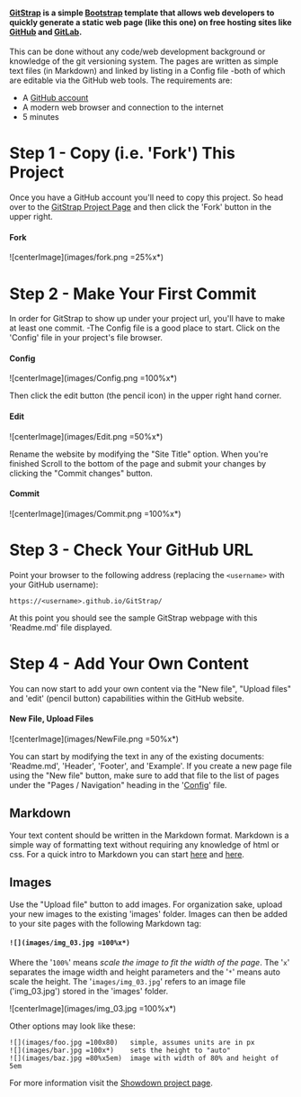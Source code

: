 #### [GitStrap](#) is a simple [Bootstrap](http://getbootstrap.com/) template that allows web developers to quickly generate a static web page (like this one) on free hosting sites like [GitHub](http://github.com) and [GitLab](http://gitlab.com). 
This can be done without any code/web development background or knowledge of
the git versioning system.  The pages are written as simple text files (in
Markdown) and linked by listing in a Config file -both of which are editable
via the GitHub web tools. The requirements are:

* A [GitHub account](https://github.com/join?source=header-home)
* A modern web browser and connection to the internet
* 5 minutes

# Step 1 - Copy (i.e. 'Fork') This Project
Once you have a GitHub account you'll need to copy this project.  So head over
to the [GitStrap Project Page](https://github.com/nckz/GitStrap) and then
click the 'Fork' button in the upper right.

#### Fork
![centerImage](images/fork.png =25%x*)

# Step 2 - Make Your First Commit
In order for GitStrap to show up under your project url, you'll have to make at
least one commit. -The Config file is a good place to start. Click on the
'Config' file in your project's file browser.

#### Config
![centerImage](images/Config.png =100%x*)

Then click the edit button (the pencil icon) in the upper right hand corner.

#### Edit
![centerImage](images/Edit.png =50%x*)

Rename the website by modifying the "Site Title" option.  When you're finished
Scroll to the bottom of the page and submit your changes by clicking the
"Commit changes" button.

#### Commit
![centerImage](images/Commit.png =100%x*)

# Step 3 - Check Your GitHub URL
Point your browser to the following address (replacing the `<username>` with your
GitHub username):

    https://<username>.github.io/GitStrap/

At this point you should see the sample GitStrap webpage with this 'Readme.md'
file displayed.

# Step 4 - Add Your Own Content
You can now start to add your own content via the "New file", "Upload files" and
'edit' (pencil button) capabilities within the GitHub website.

#### New File, Upload Files
![centerImage](images/NewFile.png =50%x*)

You can start by modifying the text in any of the existing documents:
'Readme.md', 'Header', 'Footer', and 'Example'. If you create a new page file
using the "New file" button, make sure to add that file to the list of pages 
under the "Pages / Navigation" heading in the
'[Config](?page=Config#pagesandnav)' file.

## Markdown
Your text content should be written in the Markdown format.  Markdown is a
simple way of formatting text without requiring any knowledge of html or css.
For a quick intro to Markdown you can start
[here](https://github.com/adam-p/markdown-here/wiki/Markdown-Cheatsheet)
and
[here](https://daringfireball.net/projects/markdown/).

## Images
Use the "Upload file" button to add images. For organization sake, upload your
new images to the existing 'images' folder.  Images can then be added to your
site pages with the following Markdown tag:

#### `![](images/img_03.jpg =100%x*)`
Where the '`100%`' means *scale the image to fit the width of the page*. The
'`x`' separates the image width and height parameters and the '`*`' means auto
scale the height. The '`images/img_03.jpg`' refers to an image file
('img_03.jpg') stored in the 'images' folder. 

![centerImage](images/img_03.jpg =100%x*)

Other options may look like these:

```
![](images/foo.jpg =100x80)   simple, assumes units are in px
![](images/bar.jpg =100x*)    sets the height to "auto"
![](images/baz.jpg =80%x5em)  image with width of 80% and height of 5em
```

For more information visit the
[Showdown project page](https://github.com/showdownjs/showdown). 
